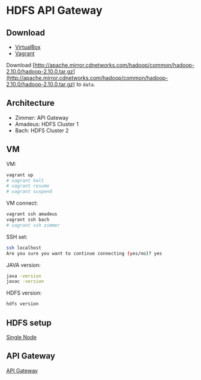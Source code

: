 # HDFS API Gateway

## Download

- [VirtualBox](https://www.virtualbox.org/wiki/Downloads)
- [Vagrant](https://www.vagrantup.com/downloads)
  
Download [http://apache.mirror.cdnetworks.com/hadoop/common/hadoop-2.10.0/hadoop-2.10.0.tar.gz](http://apache.mirror.cdnetworks.com/hadoop/common/hadoop-2.10.0/hadoop-2.10.0.tar.gz) to `data`.

## Architecture

- Zimmer: API Gateway
- Amadeus: HDFS Cluster 1
- Bach: HDFS Cluster 2

## VM

VM:

```bash
vagrant up
# vagrant halt
# vagrant resume
# vagrant suspend
```

VM connect:

```bash
vagrant ssh amadeus
vagrant ssh bach
# vagrant ssh zimmer
```

SSH set:

```bash
ssh localhost
Are you sure you want to continue connecting (yes/no)? yes
```

JAVA version:

```bash
java -version
javac -version
```

HDFS version:

```bash
hdfs version
```

## HDFS setup

[Single Node](single.node.md)

## API Gateway

[API Gateway](api.md)
